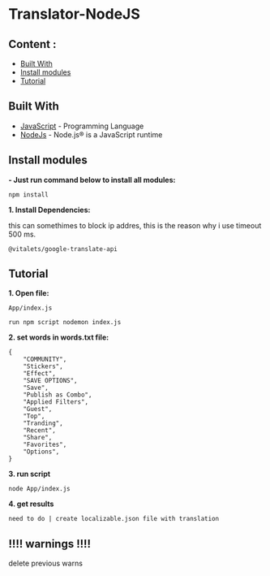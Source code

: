 # Translator-NodeJS

## Content :

- [Built With](#built-with)
- [Install modules](#Install-modules)
- [Tutorial](#Tutorial)

## Built With

- [JavaScript](https://developer.mozilla.org/en-US/docs/Web/JavaScript) - Programming Language
- [NodeJs](https://facebook.github.io/react-native/) - Node.js® is a JavaScript runtime

## Install modules

**- Just run command below to install all modules:**

```
npm install
```
**1. Install Dependencies:**

this can somethimes to block ip addres, this is the reason why i use timeout 500 ms. 

```
@vitalets/google-translate-api
```



## Tutorial

**1. Open file:**

```
App/index.js 

run npm script nodemon index.js
```

**2. set words in words.txt file:**

```
{
    "COMMUNITY",
    "Stickers",
    "Effect",
    "SAVE OPTIONS",
    "Save",
    "Publish as Combo",
    "Applied Filters",
    "Guest",
    "Top",
    "Tranding",
    "Recent",
    "Share",
    "Favorites",
    "Options",
}
```

**3. run script**

```
node App/index.js
```

**4. get results**

```
need to do | create localizable.json file with translation
```

## !!!! warnings !!!!

delete previous warns